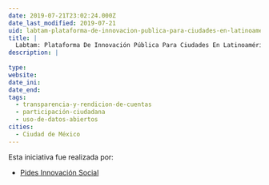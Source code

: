 ```yaml
---
date: 2019-07-21T23:02:24.000Z
date_last_modified: 2019-07-21
uid: labtam-plataforma-de-innovacion-publica-para-ciudades-en-latinoamerica
title: |
  Labtam: Plataforma De Innovación Pública Para Ciudades En Latinoamérica
description: |
  
type: 
website: 
date_ini: 
date_end: 
tags:
  - transparencia-y-rendicion-de-cuentas
  - participación-ciudadana
  - uso-de-datos-abiertos
cities: 
  - Ciudad de México
---
```


Esta iniciativa fue realizada por:

- [Pides Innovación Social](/organizaciones/pides-innovacion-social)
